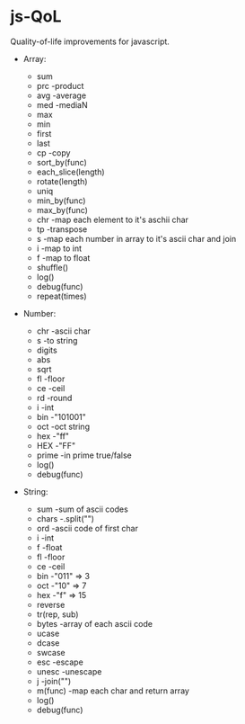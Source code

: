 # js-QoL
Quality-of-life improvements for javascript.

* Array:
  * sum
  * prc -product
  * avg -average
  * med -mediaN
  * max
  * min
  * first
  * last
  * cp -copy
  * sort_by(func)
  * each_slice(length)
  * rotate(length)
  * uniq
  * min_by(func)
  * max_by(func)
  * chr -map each element to it's aschii char
  * tp -transpose
  * s -map each number in array to it's ascii char and join
  * i -map to int
  * f -map to float
  * shuffle()
  * log()
  * debug(func)
  * repeat(times)

* Number:
  * chr -ascii char
  * s -to string
  * digits
  * abs
  * sqrt
  * fl -floor
  * ce -ceil
  * rd -round
  * i -int
  * bin -"101001"
  * oct -oct string
  * hex -"ff"
  * HEX -"FF"
  * prime -in prime true/false
  * log()
  * debug(func)

* String:
  * sum -sum of ascii codes
  * chars -.split("")
  * ord -ascii code of first char
  * i -int
  * f -float
  * fl -floor
  * ce -ceil
  * bin -"011" => 3
  * oct -"10" => 7
  * hex -"f" => 15
  * reverse
  * tr(rep, sub)
  * bytes -array of each ascii code
  * ucase
  * dcase
  * swcase
  * esc -escape
  * unesc -unescape
  * j -join("")
  * m(func) -map each char and return array
  * log()
  * debug(func)
